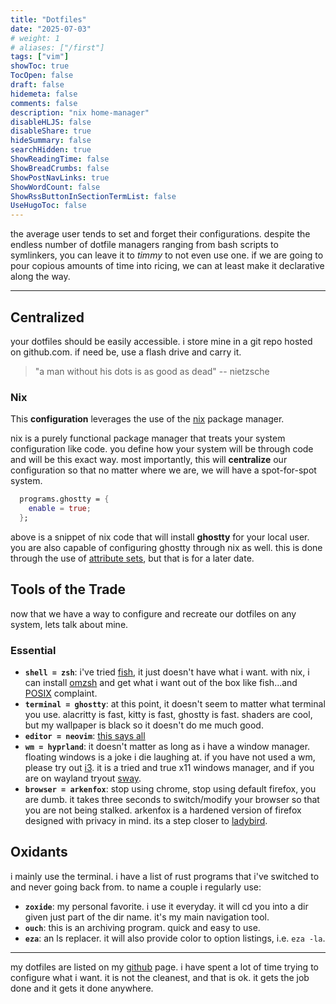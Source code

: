 ```yaml
---
title: "Dotfiles"
date: "2025-07-03"
# weight: 1
# aliases: ["/first"]
tags: ["vim"]
showToc: true
TocOpen: false
draft: false
hidemeta: false
comments: false
description: "nix home-manager"
disableHLJS: false
disableShare: true
hideSummary: false
searchHidden: true
ShowReadingTime: false
ShowBreadCrumbs: false
ShowPostNavLinks: true
ShowWordCount: false
ShowRssButtonInSectionTermList: false
UseHugoToc: false
---
```


the average user tends to set and forget their configurations. despite the endless number of dotfile managers ranging from bash scripts to symlinkers, you can leave it to _timmy_ to not even use one. if we are going to pour copious amounts of time into ricing, we can at least make it declarative along the way.

---

## Centralized

your dotfiles should be easily accessible. i store mine in a git repo hosted on github.com. if need be, use a flash drive and carry it.

> "a man without his dots is as good as dead"
> -- nietzsche

### Nix

This **configuration** leverages the use of the [nix](https://nixos.org/) package manager.

nix is a purely functional package manager that treats your system configuration like code. you define how your system will be through code and will be this exact way. most importantly, this will **centralize** our configuration so that no matter where we are, we will have a spot-for-spot system.

```nix
  programs.ghostty = {
    enable = true;
  };

```

above is a snippet of nix code that will install **ghostty** for your local user. you are also capable of configuring ghostty through nix as well. this is done through the use of [attribute sets](https://nix.dev/manual/nix/2.24/language/syntax#attrs-literal), but that is for a later date.

## Tools of the Trade

now that we have a way to configure and recreate our dotfiles on any system, lets talk about mine.

### Essential

- **`shell = zsh`**: i've tried [fish](https://fishshell.com/), it just doesn't have what i want. with nix, i can install [omzsh](https://ohmyz.sh/) and get what i want out of the box like fish...and [POSIX](https://en.wikipedia.org/wiki/POSIX) complaint.
- **`terminal = ghostty`**: at this point, it doesn't seem to matter what terminal you use. alacritty is fast, kitty is fast, ghostty is fast. shaders are cool, but my wallpaper is black so it doesn't do me much good.
- **`editor = neovim`**: [this says all](/posts/neovim)
- **`wm = hyprland`**: it doesn't matter as long as i have a window manager. floating windows is a joke i die laughing at. if you have not used a wm, please try out [i3](https://i3-corps.com/). it is a tried and true x11 windows manager, and if you are on wayland tryout [sway](https://swaywm.org/).
- **`browser = arkenfox`**: stop using chrome, stop using default firefox, you are dumb. it takes three seconds to switch/modify your browser so that you are not being stalked. arkenfox is a hardened version of firefox designed with privacy in mind. its a step closer to [ladybird](https://ladybird.org/).

## Oxidants

i mainly use the terminal. i have a list of rust programs that i've switched to and never going back from. to name a couple i regularly use:

- **`zoxide`**: my personal favorite. i use it everyday. it will cd you into a dir given just part of the dir name. it's my main navigation tool.
- **`ouch`**: this is an archiving program. quick and easy to use.
- **`eza`**: an ls replacer. it will also provide color to option listings, i.e. `eza -la`.

---

my dotfiles are listed on my [github](https://github.cim/Sheepheerd) page. i have spent a lot of time trying to configure what i want. it is not the cleanest, and that is ok. it gets the job done and it gets it done anywhere.
